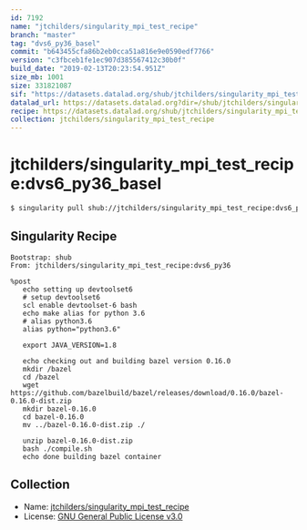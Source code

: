 ```yaml
---
id: 7192
name: "jtchilders/singularity_mpi_test_recipe"
branch: "master"
tag: "dvs6_py36_basel"
commit: "b643455cfa86b2eb0cca51a816e9e0590edf7766"
version: "c3fbceb1fe1ec907d385567412c30b0f"
build_date: "2019-02-13T20:23:54.951Z"
size_mb: 1001
size: 331821087
sif: "https://datasets.datalad.org/shub/jtchilders/singularity_mpi_test_recipe/dvs6_py36_basel/2019-02-13-b643455c-c3fbceb1/c3fbceb1fe1ec907d385567412c30b0f.simg"
datalad_url: https://datasets.datalad.org?dir=/shub/jtchilders/singularity_mpi_test_recipe/dvs6_py36_basel/2019-02-13-b643455c-c3fbceb1/
recipe: https://datasets.datalad.org/shub/jtchilders/singularity_mpi_test_recipe/dvs6_py36_basel/2019-02-13-b643455c-c3fbceb1/Singularity
collection: jtchilders/singularity_mpi_test_recipe
---
```


# jtchilders/singularity_mpi_test_recipe:dvs6_py36_basel

```bash
$ singularity pull shub://jtchilders/singularity_mpi_test_recipe:dvs6_py36_basel
```

## Singularity Recipe

```singularity
Bootstrap: shub
From: jtchilders/singularity_mpi_test_recipe:dvs6_py36

%post
   echo setting up devtoolset6
   # setup devtoolset6
   scl enable devtoolset-6 bash
   echo make alias for python 3.6
   # alias python3.6
   alias python="python3.6"
   
   export JAVA_VERSION=1.8

   echo checking out and building bazel version 0.16.0
   mkdir /bazel
   cd /bazel
   wget https://github.com/bazelbuild/bazel/releases/download/0.16.0/bazel-0.16.0-dist.zip
   mkdir bazel-0.16.0
   cd bazel-0.16.0
   mv ../bazel-0.16.0-dist.zip ./

   unzip bazel-0.16.0-dist.zip
   bash ./compile.sh
   echo done building bazel container
```

## Collection

 - Name: [jtchilders/singularity_mpi_test_recipe](https://github.com/jtchilders/singularity_mpi_test_recipe)
 - License: [GNU General Public License v3.0](https://api.github.com/licenses/gpl-3.0)

